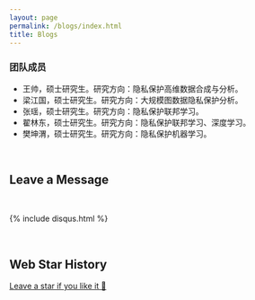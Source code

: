 ```yaml
---
layout: page
permalink: /blogs/index.html
title: Blogs
---
```


### 团队成员
- 王帅，硕士研究生。研究方向：隐私保护高维数据合成与分析。
- 梁江国，硕士研究生。研究方向：大规模图数据隐私保护分析。
- 张瑶，硕士研究生。研究方向：隐私保护联邦学习。
- 翟林东，硕士研究生。研究方向：隐私保护联邦学习、深度学习。
- 樊坤渭，硕士研究生。研究方向：隐私保护机器学习。



<br>

## Leave a Message

<br>

{% include disqus.html %} 

<br>

## Web Star History

[Leave a star if you like it 🥰](https://github.com/GuangLun2000/GuangLun2000.github.io)
